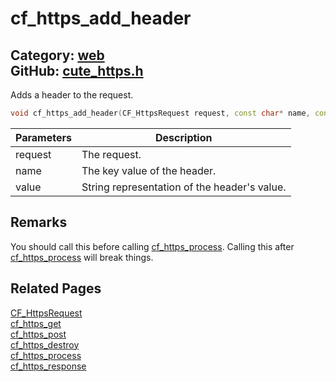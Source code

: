 [](../header.md ':include')

# cf_https_add_header

Category: [web](/api_reference?id=web)  
GitHub: [cute_https.h](https://github.com/RandyGaul/cute_framework/blob/master/include/cute_https.h)  
---

Adds a header to the request.

```cpp
void cf_https_add_header(CF_HttpsRequest request, const char* name, const char* value);
```

Parameters | Description
--- | ---
request | The request.
name | The key value of the header.
value | String representation of the header's value.

## Remarks

You should call this before calling [cf_https_process](/web/cf_https_process.md). Calling this after [cf_https_process](/web/cf_https_process.md) will break things.

## Related Pages

[CF_HttpsRequest](/web/cf_httpsrequest.md)  
[cf_https_get](/web/cf_https_get.md)  
[cf_https_post](/web/cf_https_post.md)  
[cf_https_destroy](/web/cf_https_destroy.md)  
[cf_https_process](/web/cf_https_process.md)  
[cf_https_response](/web/cf_https_response.md)  
